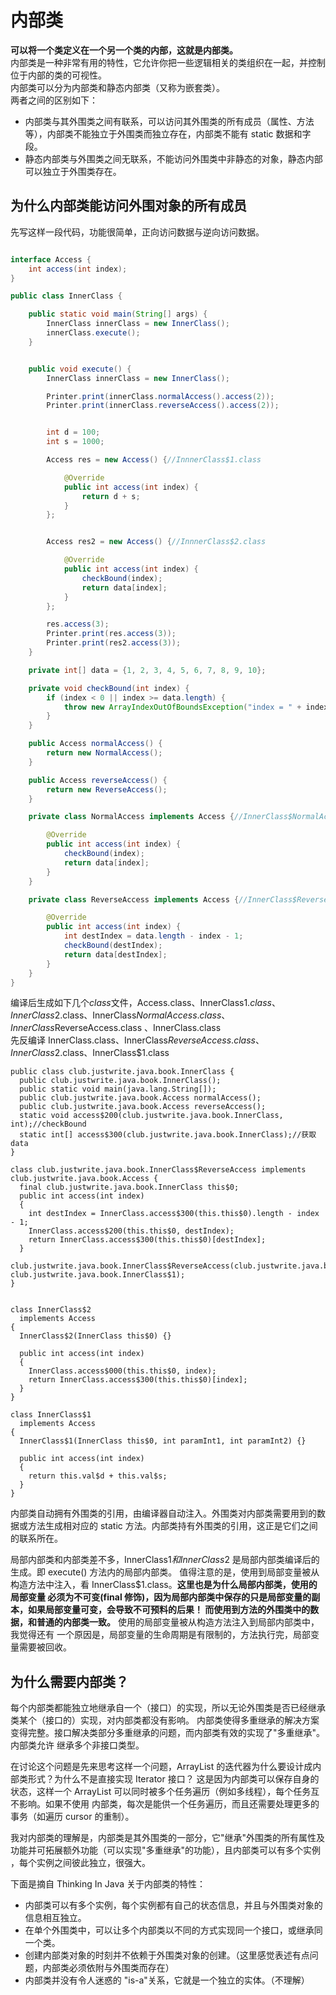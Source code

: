 # 内部类
**可以将一个类定义在一个另一个类的内部，这就是内部类。**  
内部类是一种非常有用的特性，它允许你把一些逻辑相关的类组织在一起，并控制位于内部的类的可视性。  
内部类可以分为内部类和静态内部类（又称为嵌套类）。  
两者之间的区别如下：
* 内部类与其外围类之间有联系，可以访问其外围类的所有成员（属性、方法等），内部类不能独立于外围类而独立存在，内部类不能有 static 数据和字段。  
* 静态内部类与外围类之间无联系，不能访问外围类中非静态的对象，静态内部可以独立于外围类存在。

## 为什么内部类能访问外围对象的所有成员
先写这样一段代码，功能很简单，正向访问数据与逆向访问数据。
```java

interface Access {
    int access(int index);
}

public class InnerClass {

    public static void main(String[] args) {
        InnerClass innerClass = new InnerClass();
        innerClass.execute();
    }


    public void execute() {
        InnerClass innerClass = new InnerClass();

        Printer.print(innerClass.normalAccess().access(2));
        Printer.print(innerClass.reverseAccess().access(2));


        int d = 100;
        int s = 1000;

        Access res = new Access() {//InnnerClass$1.class

            @Override
            public int access(int index) {
                return d + s;
            }
        };


        Access res2 = new Access() {//InnnerClass$2.class

            @Override
            public int access(int index) {
                checkBound(index);
                return data[index];
            }
        };

        res.access(3);
        Printer.print(res.access(3));
        Printer.print(res2.access(3));
    }

    private int[] data = {1, 2, 3, 4, 5, 6, 7, 8, 9, 10};

    private void checkBound(int index) {
        if (index < 0 || index >= data.length) {
            throw new ArrayIndexOutOfBoundsException("index = " + index);
        }
    }

    public Access normalAccess() {
        return new NormalAccess();
    }

    public Access reverseAccess() {
        return new ReverseAccess();
    }

    private class NormalAccess implements Access {//InnerClass$NormalAccess.class

        @Override
        public int access(int index) {
            checkBound(index);
            return data[index];
        }
    }

    private class ReverseAccess implements Access {//InnerClass$ReverseAccess.class

        @Override
        public int access(int index) {
            int destIndex = data.length - index - 1;
            checkBound(destIndex);
            return data[destIndex];
        }
    }
}

```
编译后生成如下几个*class*文件，Access.class、InnerClass$1.class、InnerClass$2.class、InnerClass$NormalAccess.class、InnerClass$ReverseAccess.class
、InnerClass.class   
先反编译 InnerClass.class、InnerClass$ReverseAccess.class、InnerClass$2.class、InnerClass$1.class  

```
public class club.justwrite.java.book.InnerClass {
  public club.justwrite.java.book.InnerClass();
  public static void main(java.lang.String[]);
  public club.justwrite.java.book.Access normalAccess();
  public club.justwrite.java.book.Access reverseAccess();
  static void access$200(club.justwrite.java.book.InnerClass, int);//checkBound
  static int[] access$300(club.justwrite.java.book.InnerClass);//获取 data
}

class club.justwrite.java.book.InnerClass$ReverseAccess implements club.justwrite.java.book.Access {
  final club.justwrite.java.book.InnerClass this$0;
  public int access(int index)
  {
    int destIndex = InnerClass.access$300(this.this$0).length - index - 1;
    InnerClass.access$200(this.this$0, destIndex);
    return InnerClass.access$300(this.this$0)[destIndex];
  }  
  club.justwrite.java.book.InnerClass$ReverseAccess(club.justwrite.java.book.InnerClass, club.justwrite.java.book.InnerClass$1);
}


class InnerClass$2
  implements Access
{
  InnerClass$2(InnerClass this$0) {}
  
  public int access(int index)
  {
    InnerClass.access$000(this.this$0, index);
    return InnerClass.access$300(this.this$0)[index];
  }
}

class InnerClass$1
  implements Access
{
  InnerClass$1(InnerClass this$0, int paramInt1, int paramInt2) {}
  
  public int access(int index)
  {
    return this.val$d + this.val$s;
  }
}

```

内部类自动拥有外围类的引用，由编译器自动注入。外围类对内部类需要用到的数据或方法生成相对应的 static 方法。内部类持有外围类的引用，这正是它们之间的联系所在。  

局部内部类和内部类差不多，InnerClass$1 和 InnerClass$2 是局部内部类编译后的生成。即 execute() 方法内的局部内部类。
值得注意的是，使用到局部变量被从构造方法中注入，看 InnerClass$1.class。**这里也是为什么局部内部类，使用的局部变量
必须为不可变(final 修饰)，因为局部内部类中保存的只是局部变量的副本，如果局部变量可变，会导致不可预料的后果！
而使用到方法的外围类中的数据，和普通的内部类一致。** 使用的局部变量被从构造方法注入到局部内部类中，我觉得还有
一个原因是，局部变量的生命周期是有限制的，方法执行完，局部变量需要被回收。

 

## 为什么需要内部类？
每个内部类都能独立地继承自一个（接口）的实现，所以无论外围类是否已经继承类某个（接口的）实现，对内部类都没有影响。
内部类使得多重继承的解决方案变得完整。接口解决类部分多重继承的问题，而内部类有效的实现了"多重继承"。内部类允许
继承多个非接口类型。 

在讨论这个问题是先来思考这样一个问题，ArrayList 的迭代器为什么要设计成内部类形式？为什么不是直接实现 Iterator 接口？
这是因为内部类可以保存自身的状态，这样一个 ArrayList 可以同时被多个任务遍历（例如多线程），每个任务互不影响。如果不使用
内部类，每次是能供一个任务遍历，而且还需要处理更多的事务（如遍历 cursor 的重制）。

我对内部类的理解是，内部类是其外围类的一部分，它"继承"外围类的所有属性及功能并可拓展额外功能（可以实现"多重继承"的功能），且内部类可以有多个实例
，每个实例之间彼此独立，很强大。

下面是摘自 Thinking In Java 关于内部类的特性：
* 内部类可以有多个实例，每个实例都有自己的状态信息，并且与外围类对象的信息相互独立。
* 在单个外围类中，可以让多个内部类以不同的方式实现同一个接口，或继承同一个类。
* 创建内部类对象的时刻并不依赖于外围类对象的创建。（这里感觉表述有点问题，内部类必须依附与外围类而存在）
* 内部类并没有令人迷惑的 "is-a"关系，它就是一个独立的实体。（不理解）

  


